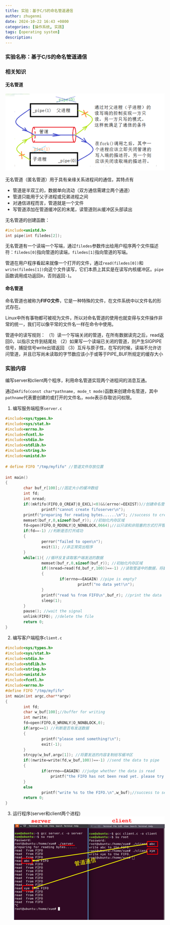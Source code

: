 ```yaml
---
title: 实验：基于C/S的命名管道通信
author: zhugenmi
date: 2024-10-22 16:43 +0800
categories: [操作系统, 实践]
tags: [operating system]
description: 
---
```


### 实验名称：基于C/S的命名管道通信

### 相关知识

#### 无名管道

![实验：进程管理-命名管道通信](../assets/img/os/Images/%E5%AE%9E%E9%AA%8C%EF%BC%9A%E8%BF%9B%E7%A8%8B%E7%AE%A1%E7%90%86-%E5%91%BD%E5%90%8D%E7%AE%A1%E9%81%93%E9%80%9A%E4%BF%A1.png)

无名管道（匿名管道）用于具有亲缘关系进程间的通信，其特点有

- 管道是半双工的，数据单向流动（双方通信需建立两个通道）
- 管道只能用于父子进程或兄弟进程之间
- 对通信进程而言，管道就是一个文件
- 写管道添加在管道缓冲区的末尾，读管道则从缓冲区头部读出

无名管道的创建函数：

```c
#include<unistd.h>
int pipe(int filedes[2]);
```

无名管道有一个读端一个写端，通过`filedes`参数传出给用户程序两个文件描述符：`filedes[0]`指向管道的读端，`filedes[1]`指向管道的写端。

管道在用户程序看起来就像一个打开的文件，通过`read(filedes[0])`和`write(filedes[1])`向这个文件读写，它们本质上其实是在读写内核缓冲区。`pipe`函数调用成功返回`0`，否则返回`-1`。

#### 命名管道

命名管道也被称为**FIFO文件**，它是一种特殊的文件，在文件系统中以文件名的形式存在。

Linux中所有事物都可被视为文件，所以对命名管道的使用也就变得与文件操作非常的统一，我们可以像平常的文件名一样在命令中使用。

管道中的读写规则：
（1）读一个写端关闭的管道，在所有数据读完之后，read返回0，以指示文件到结尾处
（2）如果写一个读端已关闭的管道，则产生SIGPIPE信号，捕捉信号write出错返回
（3）互斥与原子性，在写的时候，读端不允许访问管道，并且已写尚未读取的字节数应该小于或等于PIPE_BUF所规定的缓存大小

### 实验内容

编写server和client两个程序，利用命名管道实现两个进程间的消息互通。

通过`mkfifo(const char*pathname, mode_t mode)`函数来创建命名管道，其中`pathname`代表要创建的或打开的文件名，`mode`表示存取访问权限。

1. 编写服务端程序`server.c`

```c
#include<sys/types.h>
#include<sys/stat.h>
#include<errno.h>
#include<fcntl.h>
#include<stdio.h>
#include<stdlib.h>
#include<string.h>
#include<unistd.h>

# define FIFO "/tmp/myfifo" //管道文件存放位置

int main()
{
        char buf_r[100];//固定大小的缓冲数组
        int fd;
        int nread;
        if((mkfifo(FIFO,O_CREAT|O_EXCL)<0)&&(errno!=EEXIST))//创建命名管道
                printf("cannot create fifoserver\n");
        printf("preparing for reading bytes......\n"); //success to create the pipe
        memset(buf_r,0,sizeof(buf_r)); //初始化内存区域
        fd=open(FIFO,O_RDONLY|O_NONBLOCK,0664);//以只读和非阻塞的方式打开管道
        if(fd==-1) //判断是否打开成功
        {
                perror("failed to open\n");
                exit(1); //非正常突出程序
        }
        while(1){ //循环反复读取客户端发送的数据
                memset(buf_r,0,sizeof(buf_r)); //初始化内存区域
                if((nread=read(fd,buf_r,100))==-1) //读取管道中的数据，将数据存放在缓冲区buf_r中，直到读取结束
                {
                        if(errno==EAGAIN) //pipe is empty?
                                printf("no data yet!\n");
                }
                printf("read %s from FIFO\n",buf_r); //print the data
                sleep(1);
        }
        pause(); //wait the signal
        unlink(FIFO); //delete the file
        return 0;
}
```

2. 编写客户端程序`client.c`

```c
#include<sys/types.h>
#include<sys/stat.h>
#include<stdio.h>
#include<stdlib.h>
#include<string.h>
#include<unistd.h>
#include<fcntl.h>
#include<errno.h>
#define FIFO "/tmp/myfifo"
int main(int argc,char**argv)
{
        int fd;
        char w_buf[100];//buffer for writing
        int nwrite;
        fd=open(FIFO,O_WRONLY|O_NONBLOCK,0);
        if(argc==1) //判断是否有发送数据
        {
                printf("please send something!\n");
                exit(-1);
        }
        strcpy(w_buf,argv[1]); //将要发送的内容复制给写缓冲区
        if((nwrite=write(fd,w_buf,100))==-1) //send the data to pipe
        {
                if(errno==EAGAIN) //judge whether the data is read
                    printf("the FIFO has not been read yet. please try later!\n");
        }
        else
                printf("write %s to the FIFO.\n",w_buf);//success to send
        return 0;
}
```

3. 运行程序(server和client两个进程)
   ![实验：进程管理-命名管道通信2](../assets/img/os/Images/%E5%AE%9E%E9%AA%8C%EF%BC%9A%E8%BF%9B%E7%A8%8B%E7%AE%A1%E7%90%86-%E5%91%BD%E5%90%8D%E7%AE%A1%E9%81%93%E9%80%9A%E4%BF%A12.png)
